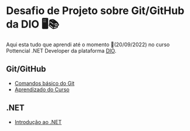 # Desafio de Projeto sobre Git/GitHub da DIO 🖥📚
Aqui esta tudo que aprendi até o momento 📆(20/09/2022) no curso Pottencial .NET Developer da plataforma [DIO](https://www.dio.me/).

## Git/GitHub
- [Comandos básico do Git](https://github.com/JhnV21/dio-desafio-github-JoaoV/blob/main/Introdu%C3%A7%C3%A3o%20ao%20Git%20e%20GitHub/Comandos%20B%C3%A1sicos%20do%20Git.md)
- [Aprendizado do Curso](https://github.com/JhnV21/dio-desafio-github-JoaoV/blob/main/Introdu%C3%A7%C3%A3o%20ao%20Git%20e%20GitHub/Aprendizado%20do%20Curso.md)
## .NET
- [Introdução ao .NET](https://github.com/JhnV21/dio-desafio-github-JoaoV/blob/main/Introdu%C3%A7%C3%A3o%20ao%20.NET/Aprendizado%20.NET.md)
